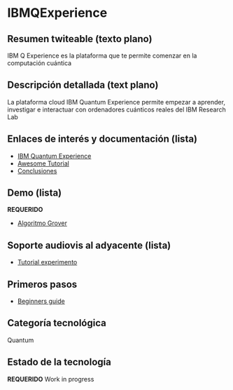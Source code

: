 # IBMQExperience

## Resumen twiteable (texto plano)
IBM Q Experience es la plataforma que te permite comenzar en la computación cuántica 
## Descripción detallada (text plano)
La plataforma cloud IBM Quantum Experience permite empezar a aprender, investigar e interactuar con ordenadores cuánticos reales del IBM Research Lab

## Enlaces de interés y documentación (lista)
- [IBM Quantum Experience](https://quantumexperience.ng.bluemix.net/qx/experience)
- [Awesome Tutorial](https://github.com/krishnakumarsekar/awesome-quantum-machine-learning)
- [Conclusiones](https://docs.google.com/presentation/d/1gsaz5zkOGpdAoPFRoAJAwW9Tvz70meDYgfdslFop2PA/edit)

## Demo (lista)
**REQUERIDO**
- [Algoritmo Grover](https://quantumexperience.ng.bluemix.net/qx/tutorial?sectionId=full-user-guide&page=004-Quantum_Algorithms~2F070-Grover%27s_Algorithm)

## Soporte audiovis al adyacente (lista)
- [Tutorial experimento](https://www.youtube.com/watch?v=pYD6bvKLI_c)

## Primeros pasos
- [Beginners guide](https://quantumexperience.ng.bluemix.net/qx/tutorial?sectionId=beginners-guide&page=introduction)


## Categoría tecnológica 
Quantum

## Estado de la tecnología 
**REQUERIDO**
Work in progress
